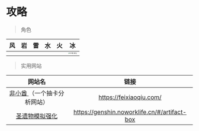 # 攻略

> 角色

| 风   | 岩   |  雷  | 水   | 火   |                              冰                              |
| ---- | ---- | :--: | ---- | ---- | :----------------------------------------------------------: |
|      |      |      |      |      | [<img src="https://s1.328888.xyz/2022/05/25/l3vqt.png" alt="l3vqt.png" style="zoom: 25%;" />](角色/甘雨/甘雨.md) |

> 实用网站

|                            网站名                            |                     链接                     |
| :----------------------------------------------------------: | :------------------------------------------: |
|    [非小酋 ](https://feixiaoqiu.com/)（一个抽卡分析网站）    |           https://feixiaoqiu.com/            |
| [圣遗物模拟强化](https://genshin.noworklife.cn/#/artifact-box) | https://genshin.noworklife.cn/#/artifact-box |

